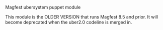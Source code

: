 Magfest ubersystem puppet module

This module is the OLDER VERSION that runs Magfest 8.5 and prior.  It will become deprecated when the uber2.0 codeline is merged in.